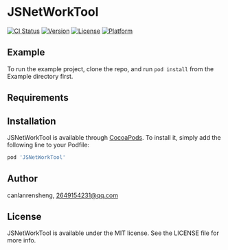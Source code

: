 # JSNetWorkTool

[![CI Status](https://img.shields.io/travis/canlanrensheng/JSNetWorkTool.svg?style=flat)](https://travis-ci.org/canlanrensheng/JSNetWorkTool)
[![Version](https://img.shields.io/cocoapods/v/JSNetWorkTool.svg?style=flat)](https://cocoapods.org/pods/JSNetWorkTool)
[![License](https://img.shields.io/cocoapods/l/JSNetWorkTool.svg?style=flat)](https://cocoapods.org/pods/JSNetWorkTool)
[![Platform](https://img.shields.io/cocoapods/p/JSNetWorkTool.svg?style=flat)](https://cocoapods.org/pods/JSNetWorkTool)

## Example

To run the example project, clone the repo, and run `pod install` from the Example directory first.

## Requirements

## Installation

JSNetWorkTool is available through [CocoaPods](https://cocoapods.org). To install
it, simply add the following line to your Podfile:

```ruby
pod 'JSNetWorkTool'
```

## Author

canlanrensheng, 2649154231@qq.com

## License

JSNetWorkTool is available under the MIT license. See the LICENSE file for more info.
